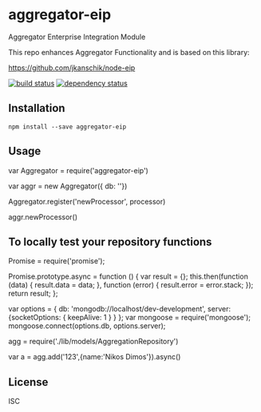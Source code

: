 # aggregator-eip

Aggregator Enterprise Integration Module

This repo enhances Aggregator Functionality and is based on this library:

https://github.com/jkanschik/node-eip

[![build status](https://secure.travis-ci.org/nikosd23/aggregator-eip.svg)](http://travis-ci.org/nikosd23/aggregator-eip)
[![dependency status](https://david-dm.org/nikosd23/aggregator-eip.svg)](https://david-dm.org/nikosd23/aggregator-eip)

## Installation

```
npm install --save aggregator-eip
```

## Usage

var Aggregator = require('aggregator-eip')

var aggr = new Aggregator({ db: ''})

Aggregator.register('newProcessor', processor)

aggr.newProcessor()


## To locally test your repository functions



 Promise = require('promise');

 Promise.prototype.async = function () {
 var result = {};
 this.then(function (data) {
 result.data = data;
 }, function (error) {
 result.error = error.stack;
 });
 return result;
 };

 var options = { db: 'mongodb://localhost/dev-development', server: {socketOptions: { keepAlive: 1 } } };
 var mongoose = require('mongoose');
 mongoose.connect(options.db, options.server);

 agg = require('./lib/models/AggregationRepository')

 var a = agg.add('123',{name:'Nikos Dimos'}).async()



## License

ISC
